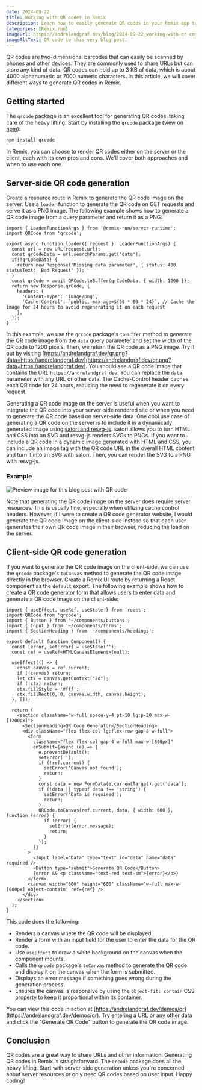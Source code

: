 ```yaml
---
date: 2024-09-22
title: Working with QR codes in Remix
description: Learn how to easily generate QR codes in your Remix app to share URLs and other information with your users.
categories: [Remix.run]
imageUrl: https://andrelandgraf.dev/blog/2024-09-22_working-with-qr-codes-in-remix.png?qr
imageAltText: QR code to this very blog post.
---
```


QR codes are two-dimensional barcodes that can easily be scanned by phones and other devices. They are commonly used to share URLs but can store any kind of data. QR codes can hold up to 3 KB of data, which is about 4000 alphanumeric or 7000 numeric characters. In this article, we will cover different ways to generate QR codes in Remix.

## Getting started

The `qrcode` package is an excellent tool for generating QR codes, taking care of the heavy lifting. Start by installing the `qrcode` package ([view on npm](https://www.npmjs.com/package/qrcode)):

```bash
npm install qrcode
```

In Remix, you can choose to render QR codes either on the server or the client, each with its own pros and cons. We'll cover both approaches and when to use each one.

## Server-side QR code generation

Create a resource route in Remix to generate the QR code image on the server. Use a `loader` function to generate the QR code on GET requests and serve it as a PNG image. The following example shows how to generate a QR code image from a query parameter and return it as a PNG:

```tsx
import { LoaderFunctionArgs } from '@remix-run/server-runtime';
import QRCode from 'qrcode';

export async function loader({ request }: LoaderFunctionArgs) {
  const url = new URL(request.url);
  const qrCodeData = url.searchParams.get('data');
  if(!qrCodeData) {
    return new Response('Missing data parameter', { status: 400, statusText: 'Bad Request' });
  }
  const qrCode = await QRCode.toBuffer(qrCodeData, { width: 1200 });
  return new Response(qrCode, {
    headers: {
      'Content-Type': 'image/png',
      'Cache-Control': `public, max-age=${60 * 60 * 24}`, // Cache the image for 24 hours to avoid regenerating it on each request
    },
  });
}
```

In this example, we use the `qrcode` package's `toBuffer` method to generate the QR code image from the `data` query parameter and set the width of the QR code to 1200 pixels. Then, we return the QR code as a PNG image. Try it out by visiting [https://andrelandgraf.dev/qr.png?data=https://andrelandgraf.dev](https://andrelandgraf.dev/qr.png?data=https://andrelandgraf.dev). You should see a QR code image that contains the URL `https://andrelandgraf.dev`. You can replace the `data` parameter with any URL or other data. The Cache-Control header caches each QR code for 24 hours, reducing the need to regenerate it on every request.

Generating a QR code image on the server is useful when you want to integrate the QR code into your server-side rendered site or when you need to generate the QR code based on server-side data. One cool use case of generating a QR code on the server is to include it in a dynamically generated image using [satori and resvg-js](https://www.jacobparis.com/content/remix-og). satori allows you to turn HTML and CSS into an SVG and resvg-js renders SVGs to PNGs. If you want to include a QR code in a dynamic image generated with HTML and CSS, you can include an image tag with the QR code URL in the overall HTML content and turn it into an SVG with satori. Then, you can render the SVG to a PNG with resvg-js.

### Example

![Preview image for this blog post with QR code](https://andrelandgraf.dev/blog/2024-09-22_working-with-qr-codes-in-remix.png?qr)

Note that generating the QR code image on the server does require server resources. This is usually fine, especially when utilizing cache control headers. However, if I were to create a QR code generator website, I would generate the QR code image on the client-side instead so that each user generates their own QR code image in their browser, reducing the load on the server.

## Client-side QR code generation

If you want to generate the QR code image on the client-side, we can use the `qrcode` package's `toCanvas` method to generate the QR code image directly in the browser. Create a Remix UI route by returning a React component as the `default` export. The following example shows how to create a QR code generator form that allows users to enter data and generate a QR code image on the client-side:

```tsx
import { useEffect, useRef, useState } from 'react';
import QRCode from 'qrcode';
import { Button } from '~/components/buttons';
import { Input } from '~/components/forms';
import { SectionHeading } from '~/components/headings';

export default function Component() {
  const [error, setError] = useState('');
  const ref = useRef<HTMLCanvasElement>(null);

  useEffect(() => {
    const canvas = ref.current;
    if (!canvas) return;
    let ctx = canvas.getContext("2d");
    if (!ctx) return;
    ctx.fillStyle = '#fff';
    ctx.fillRect(0, 0, canvas.width, canvas.height);
  }, []);

  return (
    <section className="w-full space-y-4 pt-10 lg:p-20 max-w-[1200px]">
      <SectionHeading>QR Code Generator</SectionHeading>
      <div className="flex flex-col lg:flex-row gap-8 w-full">
        <form
          className="flex flex-col gap-4 w-full max-w-[800px]"
          onSubmit={async (e) => {
            e.preventDefault();
            setError('');
            if (!ref.current) {
              setError('Canvas not found');
              return;
            }
            const data = new FormData(e.currentTarget).get('data');
            if (!data || typeof data !== 'string') {
              setError('Data is required');
              return;
            }
            QRCode.toCanvas(ref.current, data, { width: 600 }, function (error) {
              if (error) {
                setError(error.message);
                return;
              }
            });
          }}
        >
          <Input label="Data" type="text" id="data" name="data" required />
          <Button type="submit">Generate QR Code</Button>
          {error && <p className="text-red text-sm">{error}</p>}
        </form>
        <canvas width="600" height="600" className='w-full max-w-[600px] object-contain' ref={ref} />
      </div>
    </section>
  );
}
```

This code does the following:

- Renders a canvas where the QR code will be displayed.
- Render a form with an input field for the user to enter the data for the QR code.
- Use `useEffect` to draw a white background on the canvas when the component mounts.
- Calls the `qrcode` package's `toCanvas` method to generate the QR code and display it on the canvas when the form is submitted.
- Displays an error message if something goes wrong during the generation process.
- Ensures the canvas is responsive by using the `object-fit: contain` CSS property to keep it proportional within its container.

You can view this code in action at [https://andrelandgraf.dev/demos/qr](https://andrelandgraf.dev/demos/qr). Try entering a URL or any other data and click the "Generate QR Code" button to generate the QR code image.

## Conclusion

QR codes are a great way to share URLs and other information. Generating QR codes in Remix is straightforward. The `qrcode` package does all the heavy lifting. Start with server-side generation unless you're concerned about server resources or only need QR codes based on user input. Happy coding!